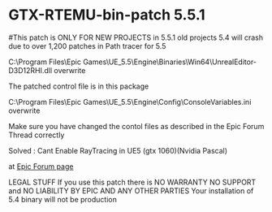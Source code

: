 # GTX-RTEMU-bin-patch 5.5.1

#This patch is ONLY FOR NEW PROJECTS in 5.5.1 old projects 5.4 will crash due to over 1,200 patches in Path tracer for 5.5

C:\Program Files\Epic Games\UE_5.5\Engine\Binaries\Win64\UnrealEditor-D3D12RHI.dll overwrite

The patched control file is in this package 

C:\Program Files\Epic Games\UE_5.5\Engine\Config\ConsoleVariables.ini overwrite

Make sure you have changed the contol files as described in the Epic Forum Thread correctly

Solved : Cant Enable RayTracing in UE5 (gtx 1060)(Nvidia Pascal)

at [Epic Forum page](https://forums.unrealengine.com/t/solved-cant-enable-raytracing-in-ue5-gtx-1060-nvidia-pascal/231479/127)


LEGAL STUFF
If you use this patch there is NO WARRANTY NO SUPPORT and NO LIABILITY BY EPIC AND ANY OTHER PARTIES
Your installation of 5.4 binary will not be production
